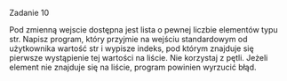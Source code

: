 Zadanie 10

Pod zmienną wejscie dostępna jest lista o pewnej liczbie elementów typu str. Napisz program, który przyjmie na wejściu standardowym od użytkownika wartość str i wypisze indeks, pod którym znajduje się pierwsze wystąpienie tej wartości na liście. Nie korzystaj z pętli. Jeżeli element nie znajduje się na liście, program powinien wyrzucić błąd.
